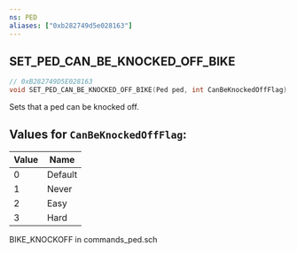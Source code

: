 ```yaml
---
ns: PED
aliases: ["0xb282749d5e028163"]
---
```

## SET_PED_CAN_BE_KNOCKED_OFF_BIKE

```c
// 0xB282749D5E028163
void SET_PED_CAN_BE_KNOCKED_OFF_BIKE(Ped ped, int CanBeKnockedOffFlag);
```

Sets that a ped can be knocked off.

## Values for `CanBeKnockedOffFlag`:
| Value | Name |
| --- | --- |
| 0 | Default |
| 1 | Never |
| 2 | Easy |
| 3 | Hard |


BIKE_KNOCKOFF in commands_ped.sch

